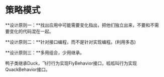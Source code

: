 策略模式
========

**设计原则一：**找出应用中可能需要变化指出，把他们独立出来，不要和不需要变化的代码混在一起。

**设计原则二：**针对接口编程，而不是针对实现编程。(利用多态)

**设计原则三：**多用组合，少用继承。


鸭子类继承Duck，飞行行为实现FlyBehavior接口，呱呱叫行为实现QuackBehavior接口。
